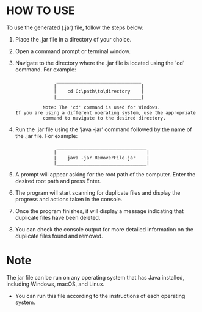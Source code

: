 #  HOW  TO  USE

  To use the generated (.jar) file, follow the steps below:

   1. Place the .jar file in a directory of your choice.
   2. Open a command prompt or terminal window.
   3. Navigate to the directory where the .jar file is located using the 'cd' command. For example:

                         _______________________________
                        |                               |
                        |    cd C:\path\to\directory    |
                        |_______________________________|

                    Note: The 'cd' command is used for Windows.         
          If you are using a different operating system, use the appropriate
                    command to navigate to the desired directory.

   4. Run the .jar file using the 'java -jar' command followed by the name of the .jar file. For example:
   
                         _________________________________
                        |                                 |
                        |    java -jar RemoverFile.jar    |
                        |_________________________________|  

   5. A prompt will appear asking for the root path of the computer. Enter the desired root path and press Enter.
   6. The program will start scanning for duplicate files and display the progress and actions taken in the console.
   7. Once the program finishes, it will display a message indicating that duplicate files have been deleted.
   8. You can check the console output for more detailed information on the duplicate files found and removed.

# Note

   The jar file can be run on any operating system that has Java installed, including Windows, macOS, and Linux.

   * You can run this file according to the instructions of each operating system.